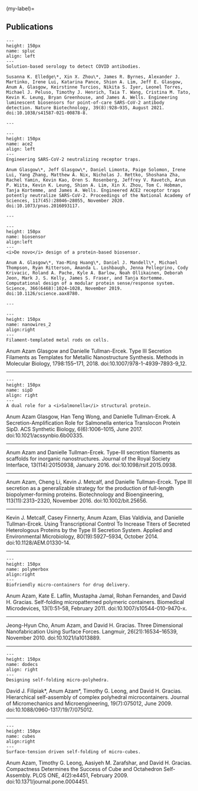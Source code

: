 <!-- #region -->
(my-label)=
## Publications


```{figure} ref_figures/spluc.jpg
---
height: 150px
name: spluc
align: left
---
Solution-based serology to detect COVID antibodies.
```
```{div} full-width
Susanna K. Elledge\*, Xin X. Zhou\*, James R. Byrnes, Alexander J. Martinko, Irene Lui, Katarina Pance, Shion A. Lim, Jeff E. Glasgow, Anum A. Glasgow, Keirstinne Turcios, Nikita S. Iyer, Leonel Torres, Michael J. Peluso, Timothy J. Henrich, Taia T. Wang, Cristina M. Tato, Kevin K. Leung, Bryan Greenhouse, and James A. Wells. Engineering luminescent biosensors for point-of-care SARS-CoV-2 antibody detection. Nature Biotechnology, 39(8):928–935, August 2021. doi:10.1038/s41587-021-00878-8.

---
```

```{figure} ref_figures/ace2.jpg
---
height: 150px
name: ace2
align: left
---
Engineering SARS-CoV-2 neutralizing receptor traps.
```
```{div} full-width
Anum Glasgow\*, Jeff Glasgow\*, Daniel Limonta, Paige Solomon, Irene Lui, Yang Zhang, Matthew A. Nix, Nicholas J. Rettko, Shoshana Zha, Rachel Yamin, Kevin Kao, Oren S. Rosenberg, Jeffrey V. Ravetch, Arun P. Wiita, Kevin K. Leung, Shion A. Lim, Xin X. Zhou, Tom C. Hobman, Tanja Kortemme, and James A. Wells. Engineered ACE2 receptor traps potently neutralize SARS-CoV-2. Proceedings of the National Academy of Sciences, 117(45):28046–28055, November 2020. doi:10.1073/pnas.2016093117.

---
```

```{figure} ref_figures/biosensor.png
---
height: 150px
name: biosensor
align:left
---
<i>De novo</i> design of a protein-based biosensor.
```
```{div} full-width
Anum A. Glasgow\*, Yao-Ming Huang\*, Daniel J. Mandell\*, Michael Thompson, Ryan Ritterson, Amanda L. Loshbaugh, Jenna Pellegrino, Cody Krivacic, Roland A. Pache, Kyle A. Barlow, Noah Ollikainen, Deborah Jeon, Mark J. S. Kelly, James S. Fraser, and Tanja Kortemme. Computational design of a modular protein sense/response system. Science, 366(6468):1024–1028, November 2019. doi:10.1126/science.aax8780.

---
```

```{figure} ref_figures/nanowires_2.png
---
height: 150px
name: nanowires_2
align:right
---
Filament-templated metal rods on cells.
```

Anum Azam Glasgow and Danielle Tullman-Ercek. Type III Secretion Filaments as Templates for Metallic Nanostructure Synthesis. Methods in Molecular Biology, 1798:155–171, 2018. doi:10.1007/978-1-4939-7893-9_12.

---

```{figure} ref_figures/sipD.jpg
---
height: 150px
name: sipD
align: right
---
A dual role for a <i>Salmonella</i> structural protein.
```

Anum Azam Glasgow, Han Teng Wong, and Danielle Tullman-Ercek. A Secretion-Amplification Role for Salmonella enterica Translocon Protein SipD. ACS Synthetic Biology, 6(6):1006–1015, June 2017. doi:10.1021/acssynbio.6b00335.

---

Anum Azam and Danielle Tullman-Ercek. Type-III secretion filaments as scaffolds for inorganic nanostructures. Journal of the Royal Society Interface, 13(114):20150938, January 2016. doi:10.1098/rsif.2015.0938.

---

Anum Azam, Cheng Li, Kevin J. Metcalf, and Danielle Tullman-Ercek. Type III secretion as a generalizable strategy for the production of full-length biopolymer-forming proteins. Biotechnology and Bioengineering, 113(11):2313–2320, November 2016. doi:10.1002/bit.25656.

---

Kevin J. Metcalf, Casey Finnerty, Anum Azam, Elias Valdivia, and Danielle Tullman-Ercek. Using Transcriptional Control To Increase Titers of Secreted Heterologous Proteins by the Type III Secretion System. Applied and Environmental Microbiology, 80(19):5927–5934, October 2014. doi:10.1128/AEM.01330-14.

---

```{figure} ref_figures/polymerbox.jpg
---
height: 150px
name: polymerbox
align:right
---
Biofriendly micro-containers for drug delivery.
```

Anum Azam, Kate E. Laflin, Mustapha Jamal, Rohan Fernandes, and David H. Gracias. Self-folding micropatterned polymeric containers. Biomedical Microdevices, 13(1):51–58, February 2011. doi:10.1007/s10544-010-9470-x.

---

Jeong-Hyun Cho, Anum Azam, and David H. Gracias. Three Dimensional Nanofabrication Using Surface Forces. Langmuir, 26(21):16534–16539, November 2010. doi:10.1021/la1013889.

---

```{figure} ref_figures/dodecs.jpg
---
height: 150px
name: dodecs
align: right
---
Designing self-folding micro-polyhedra.
```

David J. Filipiak\*, Anum Azam\*, Timothy G. Leong, and David H. Gracias. Hierarchical self-assembly of complex polyhedral microcontainers. Journal of Micromechanics and Microengineering, 19(7):075012, June 2009. doi:10.1088/0960-1317/19/7/075012.

---

```{figure} ref_figures/cubes.png
---
height: 150px
name: cubes
align:right
---
Surface-tension driven self-folding of micro-cubes.
```

Anum Azam, Timothy G. Leong, Aasiyeh M. Zarafshar, and David H. Gracias. Compactness Determines the Success of Cube and Octahedron Self-Assembly. PLOS ONE, 4(2):e4451, February 2009. doi:10.1371/journal.pone.0004451.

<!-- #endregion -->
